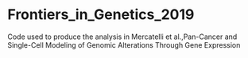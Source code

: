 # Frontiers_in_Genetics_2019
Code used to produce the analysis in Mercatelli et al.,Pan-Cancer and Single-Cell Modeling of Genomic Alterations Through Gene Expression
